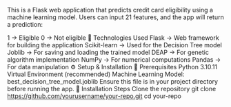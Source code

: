 This is a Flask web application that predicts credit card eligibility using a machine learning model.
Users can input 21 features, and the app will return a prediction:

1 → Eligible
0 → Not eligible
🔹 Technologies Used
Flask → Web framework for building the application
Scikit-learn → Used for the Decision Tree model
Joblib → For saving and loading the trained model
DEAP → For genetic algorithm implementation
NumPy → For numerical computations
Pandas → For data manipulation
⚙️ Setup & Installation
📌 Prerequisites
Python 3.10.11
Virtual Environment (recommended)
Machine Learning Model: best_decision_tree_model.joblib
Ensure this file is in your project directory before running the app.
📌 Installation Steps
Clone the repository
git clone https://github.com/yourusername/your-repo.git
cd your-repo
